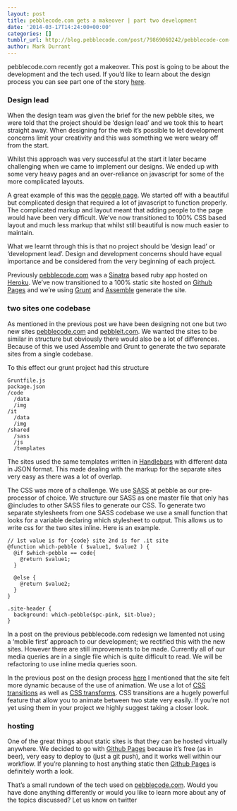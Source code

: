 ```yaml
---
layout: post
title: pebblecode.com gets a makeover | part two development
date: '2014-03-17T14:24:00+00:00'
categories: []
tumblr_url: http://blog.pebblecode.com/post/79869060242/pebblecode-com-gets-a-makeover-part-two
author: Mark Durrant
---
```

<p>pebblecode.com recently got a makeover. This post is going to be about the development and the tech used. If you’d like to learn about the design process you can see part one of the story <a href="http://blog.pebblecode.com/blog/pebblecode-com-gets-a-makeover-part-one-design">here</a>.</p>

<h3>Design lead</h3>

<p>When the design team was given the brief for the new pebble sites, we were told that the project should be ‘design lead’ and we took this to heart straight away. When designing for the web it’s possible to let development concerns limit your creativity and this was something we were weary off from the start.</p>

<p><!-- more --></p>

<p>Whilst this approach was very successful at the start it later became challenging when we came to implement our designs. We ended up with some very heavy pages and an over-reliance on javascript for some of the more complicated layouts.</p>

<p>A great example of this was the <a href="http://pebblecode.com/people">people page</a>. We started off with a beautiful but complicated design that required a lot of javascript to function properly. The complicated markup and layout meant that adding people to the page would have been very difficult. We’ve now transitioned to 100% CSS based layout and much less markup that whilst still beautiful is now much easier to maintain.</p>

<p>What we learnt through this is that no project should be ‘design lead’ or ‘development lead’. Design and development concerns should have equal importance and be considered from the very beginning of each project.</p>

<p>Previously <a href="http://pebblecode.com/">pebblecode.com</a> was a <a href="http://www.sinatrarb.com/">Sinatra</a> based ruby app hosted on <a href="https://www.heroku.com/">Heroku</a>. We&rsquo;ve now transitioned to a 100% static site hosted on <a href="http://pages.github.com/">Github Pages</a> and we&rsquo;re using <a href="http://gruntjs.com/">Grunt</a> and <a href="http://assemble.io/">Assemble</a> generate the site.</p>

<h3>two sites one codebase</h3>

<p>As mentioned in the previous post we have been designing not one but two new sites <a href="http://pebblecode.com/">pebblecode.com</a> and <a href="http://pebbleit.com/">pebbleit.com</a>. We wanted the sites to be similar in structure but obviously there would also be a lot of differences. Because of this we used Assemble and Grunt to generate the two separate sites from a single codebase.</p>

<p>To this effect our grunt project had this structure</p>

<pre><code>Gruntfile.js
package.json
/code
  /data
  /img
/it
  /data
  /img
/shared
  /sass
  /js
  /templates
</code></pre>

<p>The sites used the same templates written in <a href="http://handlebarsjs.com/">Handlebars</a> with different data in JSON format. This made dealing with the markup for the separate sites very easy as there was a lot of overlap.</p>

<p>The CSS was more of a challenge. We use <a href="http://sass-lang.com/">SASS</a> at pebble as our pre-processor of choice. We structure our SASS as one master file that only has @includes to other SASS files to generate our CSS. To generate two separate stylesheets from one SASS codebase we use a small function that looks for a variable declaring which stylesheet to output. This allows us to write css for the two sites inline. Here is an example.</p>

<pre><code>// 1st value is for {code} site 2nd is for .it site
@function which-pebble ( $value1, $value2 ) {
  @if $which-pebble == code{
    @return $value1;
  }

  @else {
    @return $value2;
  }
}

.site-header {
  background: which-pebble($pc-pink, $it-blue);
}
</code></pre>

<p>In a post on the previous pebblecode.com redesign we lamented not using a ‘mobile first’ approach to our development; we rectified this with the new sites. However there are still improvements to be made. Currently all of our media queries are in a single file which is quite difficult to read. We will be refactoring to use inline media queries soon.</p>

<p>In the previous post on the design process <a href="http://blog.pebblecode.com/blog/pebblecode-com-gets-a-makeover-part-one-design">here</a> I mentioned that the site felt more dynamic because of the use of animation. We use a lot of <a href="http://css-tricks.com/almanac/properties/t/transition/">CSS transitions</a> as well as <a href="http://css-tricks.com/almanac/properties/t/transform/">CSS transforms</a>. CSS transitions are a hugely powerful feature that allow you to animate between two state very easily. If you’re not yet using them in your project we highly suggest taking a closer look.</p>

<h3>hosting</h3>

<p>One of the great things about static sites is that they can be hosted virtually anywhere. We decided to go with <a href="http://pages.github.com/">Github Pages</a> because it’s free (as in beer), very easy to deploy to (just a git push), and it works well within our workflow. If you’re planning to host anything static then <a href="http://pages.github.com/">Github Pages</a> is definitely worth a look.</p>

<p>That’s a small rundown of the tech used on <a href="http://pebblecode.com">pebblecode.com</a>. Would you have done anything differently or would you like to learn more about any of the topics discussed? Let us know on twitter</p>
